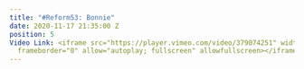 ```yaml
---
title: "#Reform53: Bonnie"
date: 2020-11-17 21:35:00 Z
position: 5
Video Link: <iframe src="https://player.vimeo.com/video/379074251" width="640" height="360"
  frameborder="0" allow="autoplay; fullscreen" allowfullscreen></iframe>
---
```


